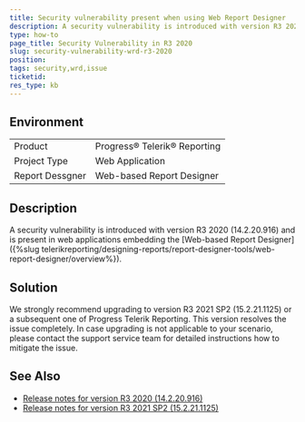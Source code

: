 ```yaml
---
title: Security vulnerability present when using Web Report Designer
description: A security vulnerability is introduced with version R3 2020
type: how-to
page_title: Security Vulnerability in R3 2020
slug: security-vulnerability-wrd-r3-2020
position: 
tags: security,wrd,issue
ticketid: 
res_type: kb
---
```


## Environment
<table>
	<tr>
		<td>Product</td>
		<td>Progress® Telerik® Reporting</td>
	</tr>
	<tr>
		<td>Project Type</td>
		<td>Web Application</td>
	</tr>
	<tr>
		<td>Report Dessgner</td>
		<td>Web-based Report Designer</td>
	</tr>
</table>

## Description

A security vulnerability is introduced with version R3 2020 (14.2.20.916) and is present in web applications embedding the [Web-based Report Designer]({%slug telerikreporting/designing-reports/report-designer-tools/web-report-designer/overview%}).

## Solution

We strongly recommend upgrading to version R3 2021 SP2 (15.2.21.1125) or a subsequent one of Progress Telerik Reporting. This version resolves the issue completely. In case upgrading is not applicable to your scenario, please contact the support service team for detailed instructions how to mitigate the issue.

## See Also

* [Release notes for version R3 2020 (14.2.20.916)](https://www.telerik.com/support/whats-new/reporting/release-history/progress-telerik-reporting-r3-2020-14-2-20-916)
* [Release notes for version R3 2021 SP2 (15.2.21.1125)](https://www.telerik.com/support/whats-new/reporting/release-history/progress-telerik-reporting-r3-2021-sp2-15-2-21-1125)
